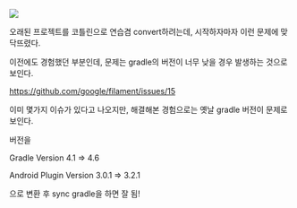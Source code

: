 ![](https://ws3.sinaimg.cn/large/006tNc79gy1fyug7iat5oj32ju09idhb.jpg)



오래된 프로젝트를 코틀린으로 연습겸 convert하려는데, 시작하자마자 이런 문제에 맞닥뜨렸다.

이전에도 경험했던 부분인데, 문제는 gradle의 버전이 너무 낮을 경우 발생하는 것으로 보인다.

https://github.com/google/filament/issues/15

이미 몇가지 이슈가 있다고 나오지만, 해결해본 경험으로는 옛날 gradle 버전이 문제로 보인다.



버전을

Gradle Version 4.1 => 4.6

Android Plugin Version 3.0.1 => 3.2.1

으로 변환 후 sync gradle을 하면 잘 됨!



